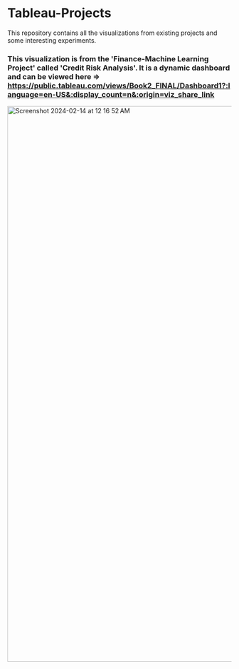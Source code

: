 # Tableau-Projects
This repository contains all the visualizations from existing projects and some interesting experiments.



### This visualization is from the 'Finance-Machine Learning Project' called 'Credit Risk Analysis'. It is a dynamic dashboard and can be viewed here ⇒ https://public.tableau.com/views/Book2_FINAL/Dashboard1?:language=en-US&:display_count=n&:origin=viz_share_link

<img width="1248" alt="Screenshot 2024-02-14 at 12 16 52 AM" src="https://github.com/SamantaRana11/Tableau-Projects/assets/115519320/aeb609c9-2f30-4c6d-ad6f-0659d8b99f3f">

